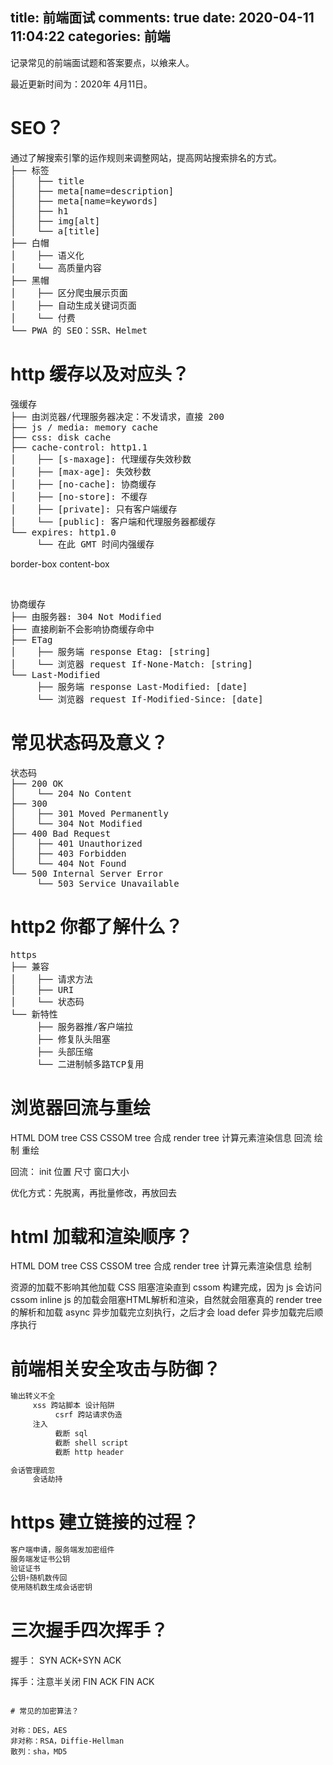 title: 前端面试
comments: true
date: 2020-04-11 11:04:22
categories: 前端
---

记录常见的前端面试题和答案要点，以飨来人。

最近更新时间为：2020年 4月11日。

<!-- more -->

# SEO？

<pre>
通过了解搜索引擎的运作规则来调整网站，提高网站搜索排名的方式。
├── 标签
│    ├── title
│    ├── meta[name=description]
│    ├── meta[name=keywords]
│    ├── h1
│    ├── img[alt]
│    └── a[title]
├── 白帽
│    ├── 语义化
│    └── 高质量内容
├── 黑帽
│    ├── 区分爬虫展示页面
│    ├── 自动生成关键词页面
│    └── 付费
└── PWA 的 SEO：SSR、Helmet
</pre>

# http 缓存以及对应头？

<pre>
强缓存
├── 由浏览器/代理服务器决定：不发请求，直接 200
├── js / media: memory cache
├── css: disk cache
├── cache-control: http1.1
│    ├── [s-maxage]: 代理缓存失效秒数
│    ├── [max-age]: 失效秒数
│    ├── [no-cache]: 协商缓存
│    ├── [no-store]: 不缓存
│    ├── [private]: 只有客户端缓存
│    └── [public]: 客户端和代理服务器都缓存
└── expires: http1.0
     └── 在此 GMT 时间内强缓存
</pre>

border-box
content-box

<br/>

<pre>
协商缓存
├── 由服务器: 304 Not Modified
├── 直接刷新不会影响协商缓存命中
├── ETag
│    ├── 服务端 response Etag: [string]
│    └── 浏览器 request If-None-Match: [string]
└── Last-Modified
     ├── 服务端 response Last-Modified: [date]
     └── 浏览器 request If-Modified-Since: [date]
</pre>

# 常见状态码及意义？

<pre>
状态码
├── 200 OK
│    └── 204 No Content
├── 300
│    ├── 301 Moved Permanently
│    └── 304 Not Modified
├── 400 Bad Request
│    ├── 401 Unauthorized
│    ├── 403 Forbidden
│    └── 404 Not Found
└── 500 Internal Server Error
     └── 503 Service Unavailable
</pre>

# http2 你都了解什么？
<pre>
https
├── 兼容
│    ├── 请求方法
│    ├── URI
│    └── 状态码
└── 新特性
     ├── 服务器推/客户端拉
     ├── 修复队头阻塞
     ├── 头部压缩
     └── 二进制帧多路TCP复用
</pre>
# 浏览器回流与重绘

HTML DOM tree
CSS CSSOM tree
合成 render tree
计算元素渲染信息 回流
绘制
重绘

回流：
     init
     位置
     尺寸
     窗口大小

优化方式：先脱离，再批量修改，再放回去


# html 加载和渲染顺序？

HTML DOM tree
CSS CSSOM tree
合成 render tree
计算元素渲染信息
绘制

资源的加载不影响其他加载
CSS 阻塞渲染直到 cssom 构建完成，因为 js 会访问 cssom
inline js 的加载会阻塞HTML解析和渲染，自然就会阻塞真的 render tree 的解析和加载
async 异步加载完立刻执行，之后才会 load
defer 异步加载完后顺序执行

# 前端相关安全攻击与防御？


```js
输出转义不全 
     xss 跨站脚本 设计陷阱
          csrf 跨站请求伪造
     注入
          截断 sql
          截断 shell script
          截断 http header

会话管理疏忽
     会话劫持
```

# https 建立链接的过程？

```js
客户端申请，服务端发加密组件
服务端发证书公钥
验证证书
公钥+随机数传回
使用随机数生成会话密钥
```

# 三次握手四次挥手？
握手：
SYN
ACK+SYN
ACK

挥手：注意半关闭
FIN
ACK
FIN
ACK


```

# 常见的加密算法？

对称：DES，AES
非对称：RSA，Diffie-Hellman
散列：sha，MD5
